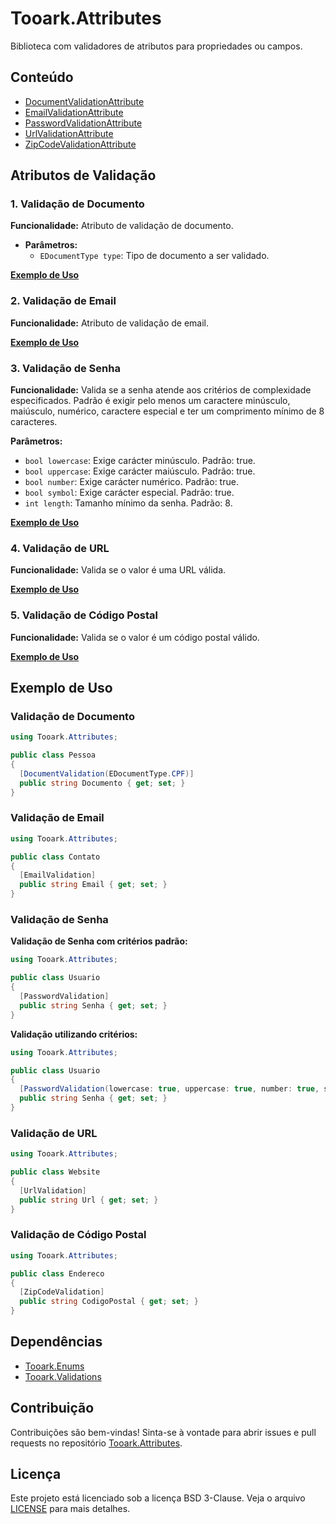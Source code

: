 # Tooark.Attributes

Biblioteca com validadores de atributos para propriedades ou campos.

## Conteúdo

- [DocumentValidationAttribute](#1-validação-de-documento)
- [EmailValidationAttribute](#2-validação-de-email)
- [PasswordValidationAttribute](#3-validação-de-senha)
- [UrlValidationAttribute](#4-validação-de-url)
- [ZipCodeValidationAttribute](#5-validação-de-código-postal)

## Atributos de Validação

### 1. Validação de Documento

**Funcionalidade:**
Atributo de validação de documento.

- **Parâmetros:**
  - `EDocumentType type`: Tipo de documento a ser validado.

[**Exemplo de Uso**](#validação-de-documento)

### 2. Validação de Email

**Funcionalidade:**
Atributo de validação de email.

[**Exemplo de Uso**](#validação-de-email)

### 3. Validação de Senha

**Funcionalidade:**
Valida se a senha atende aos critérios de complexidade especificados. Padrão é exigir pelo menos um caractere minúsculo, maiúsculo, numérico, caractere especial e ter um comprimento mínimo de 8 caracteres.

**Parâmetros:**

- `bool lowercase`: Exige carácter minúsculo. Padrão: true.
- `bool uppercase`: Exige carácter maiúsculo. Padrão: true.
- `bool number`: Exige carácter numérico. Padrão: true.
- `bool symbol`: Exige carácter especial. Padrão: true.
- `int length`: Tamanho mínimo da senha. Padrão: 8.

[**Exemplo de Uso**](#validação-de-senha)

### 4. Validação de URL

**Funcionalidade:**
Valida se o valor é uma URL válida.

[**Exemplo de Uso**](#validação-de-url)

### 5. Validação de Código Postal

**Funcionalidade:**
Valida se o valor é um código postal válido.

[**Exemplo de Uso**](#validação-de-código-postal)

## Exemplo de Uso

### Validação de Documento

```csharp
using Tooark.Attributes;

public class Pessoa
{
  [DocumentValidation(EDocumentType.CPF)]
  public string Documento { get; set; }
}
```

### Validação de Email

```csharp
using Tooark.Attributes;

public class Contato
{
  [EmailValidation]
  public string Email { get; set; }
}
```

### Validação de Senha

**Validação de Senha com critérios padrão:**

```csharp
using Tooark.Attributes;

public class Usuario
{
  [PasswordValidation]
  public string Senha { get; set; }
}
```

**Validação utilizando critérios:**

```csharp
using Tooark.Attributes;

public class Usuario
{
  [PasswordValidation(lowercase: true, uppercase: true, number: true, symbol: true, length: 8)]
  public string Senha { get; set; }
}
```

### Validação de URL

```csharp
using Tooark.Attributes;

public class Website
{
  [UrlValidation]
  public string Url { get; set; }
}
```

### Validação de Código Postal

```csharp
using Tooark.Attributes;

public class Endereco
{
  [ZipCodeValidation]
  public string CodigoPostal { get; set; }
}
```

## Dependências

- [Tooark.Enums](../Tooark.Enums/README.md)
- [Tooark.Validations](../Tooark.Validations/README.md)

## Contribuição

Contribuições são bem-vindas! Sinta-se à vontade para abrir issues e pull requests no repositório [Tooark.Attributes](https://github.com/Tooark/tooark/issues).

## Licença

Este projeto está licenciado sob a licença BSD 3-Clause. Veja o arquivo [LICENSE](../LICENSE) para mais detalhes.

